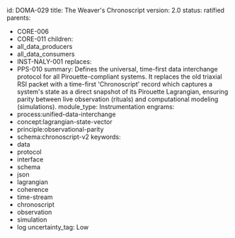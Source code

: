id: DOMA-029
title: The Weaver's Chronoscript
version: 2.0
status: ratified
parents:
- CORE-006
- CORE-011
children:
- all_data_producers
- all_data_consumers
- INST-NALY-001
replaces:
- PPS-010
summary: Defines the universal, time-first data interchange protocol for all Pirouette-compliant
  systems. It replaces the old triaxial RSI packet with a time-first 'Chronoscript'
  record which captures a system's state as a direct snapshot of its Pirouette Lagrangian,
  ensuring parity between live observation (rituals) and computational modeling (simulations).
module_type: Instrumentation
engrams:
- process:unified-data-interchange
- concept:lagrangian-state-vector
- principle:observational-parity
- schema:chronoscript-v2
keywords:
- data
- protocol
- interface
- schema
- json
- lagrangian
- coherence
- time-stream
- chronoscript
- observation
- simulation
- log
uncertainty_tag: Low